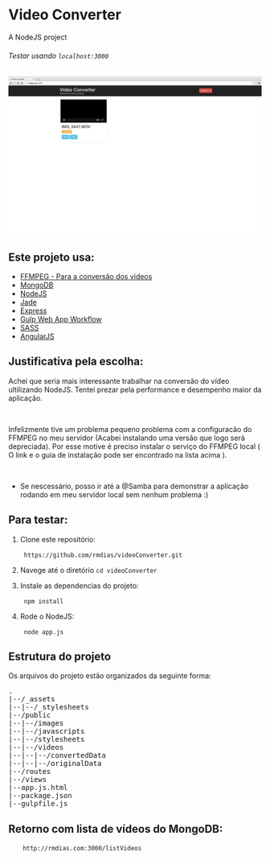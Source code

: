 Video Converter
=================
A NodeJS project

###### Testar usando `localhost:3000`

![Class videoConverter](/public/images/videoConverter.png)


## Este projeto usa:

* [FFMPEG - Para a conversão dos vídeos](https://www.ffmpeg.org/)
* [MongoDB](http://www.mongodb.org/)
* [NodeJS](http://nodejs.org/)
* [Jade](http://jade-lang.com/)
* [Express](http://expressjs.com/)
* [Gulp Web App Workflow](http://rmdias.com/gulpworkflow)
* [SASS](http://sass-lang.com/)
* [AngularJS](https://angularjs.org/)

## Justificativa pela escolha:
  
Achei que seria mais interessante trabalhar na conversão do vídeo ultilizando NodeJS. Tentei prezar pela performance e desempenho maior da aplicação.

<br>

Infelizmente tive um problema pequeno problema com a configuracão do FFMPEG no meu servidor (Acabei instalando uma versão que logo será depreciada). Por esse motive é preciso instalar o serviço do FFMPEG local ( O link e o guia de instalação pode ser encontrado na lista acima ).

<br>

* Se nescessário, posso ir até a @Samba para demonstrar a aplicação rodando em meu servidor local sem nenhum problema :)


## Para testar:

1. Clone este repositório:

        https://github.com/rmdias/videoConverter.git

2. Navege até o diretório `cd videoConverter`

3. Instale as dependencias do projeto:

        npm install

4. Rode o NodeJS:

        node app.js


## Estrutura do projeto

Os arquivos do projeto estão organizados da seguinte forma:

<pre>
.
|--/_assets
|--|--/_stylesheets
|--/public
|--|--/images
|--|--/javascripts
|--|--/stylesheets
|--|--/videos
|--|--|--/convertedData
|--|--|--/originalData
|--/routes
|--/views
|--app.js.html
|--package.json
|--gulpfile.js
</pre>



## Retorno com lista de vídeos do MongoDB:

        http://rmdias.com:3000/listVideos



